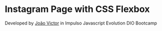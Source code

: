 # Instagram Page with CSS Flexbox

Developed by [João Victor](https://github.com/jvmarques7)
in Impulso Javascript Evolution  DIO Bootcamp
